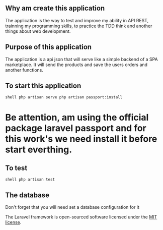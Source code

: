 
## Why am create this application

The application is the way to test and improve my ability in API REST, trainning my programming skills, to practice the TDD think and another things about web development.

## Purpose of this application

The application is a api json that will serve like a simple backend of a SPA marketplace. It will send the products and save the users orders and another functions.

## To start this application

``shell
php artisan serve
php artisan passport:install
``
# Be attention, am using the official package laravel passport and for this work's we need install it before start everthing.

## To test

``shell
php artisan test
`` 

## The database

Don't forget that you will need set a database configuration for it





The Laravel framework is open-sourced software licensed under the [MIT license](https://opensource.org/licenses/MIT).
